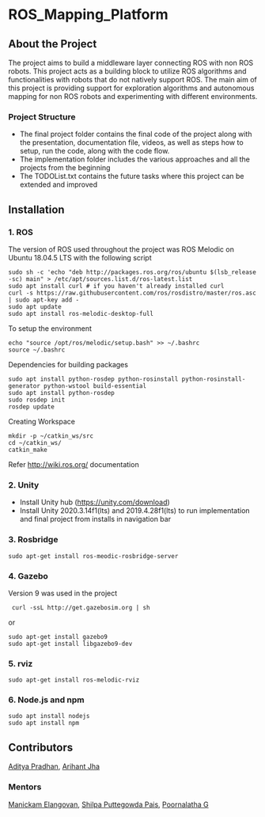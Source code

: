 # ROS_Mapping_Platform

## About the Project
The project aims to build a middleware layer connecting ROS with non ROS robots. This project acts as a building block to utilize ROS algorithms and functionalities with robots that do not natively support ROS. The main aim of this project is providing support for exploration algorithms and autonomous mapping for non ROS robots and experimenting with different environments.

### Project Structure
- The final project folder contains the final code of the project along with the presentation, documentation file, videos, as well as steps how to setup, run the code, along with the code flow.
- The implementation folder includes the various approaches and all the projects from the beginning
- The TODOList.txt contains the future tasks where this project can be extended and improved 

## Installation

### 1. ROS
The version of ROS used throughout the project was ROS Melodic on Ubuntu 18.04.5 LTS with the following script
```shell
sudo sh -c 'echo "deb http://packages.ros.org/ros/ubuntu $(lsb_release -sc) main" > /etc/apt/sources.list.d/ros-latest.list
sudo apt install curl # if you haven't already installed curl
curl -s https://raw.githubusercontent.com/ros/rosdistro/master/ros.asc | sudo apt-key add -
sudo apt update
sudo apt install ros-melodic-desktop-full
```
To setup the environment
```shell
echo "source /opt/ros/melodic/setup.bash" >> ~/.bashrc
source ~/.bashrc
```
Dependencies for building packages
```shell
sudo apt install python-rosdep python-rosinstall python-rosinstall-generator python-wstool build-essential
sudo apt install python-rosdep
sudo rosdep init
rosdep update
```
Creating Workspace
```shell
mkdir -p ~/catkin_ws/src
cd ~/catkin_ws/
catkin_make
```
Refer http://wiki.ros.org/ documentation  

### 2. Unity
- Install Unity hub (https://unity.com/download)
- Install Unity 2020.3.14f1(lts) and 2019.4.28f1(lts) to run implementation and final project from installs in navigation bar

### 3. Rosbridge
```shell
sudo apt-get install ros-meodic-rosbridge-server
```

### 4. Gazebo
Version 9 was used in the project
```shell
 curl -ssL http://get.gazebosim.org | sh
```
or
```shell
sudo apt-get install gazebo9
sudo apt-get install libgazebo9-dev
```

### 5. rviz
```shell
sudo apt-get install ros-melodic-rviz
```
### 6. Node.js and npm
```shell
sudo apt install nodejs
sudo apt install npm
```

## Contributors
[Aditya Pradhan](https://github.com/AdityaPradhan1), 
[Arihant Jha](https://github.com/arihaaant)

### Mentors
[Manickam Elangovan](mailto:elangovan.manickam@nokia-bell-labs.com),
[Shilpa Puttegowda Pais](mailto:shilpa.puttegowda_pais@nokia.com),
[Poornalatha G](mailto:poornalatha.g@manipal.edu)
